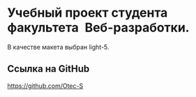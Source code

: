# Учебный проект студента факультета Веб-разработки.

В качестве макета выбран light-5.

## Ссылка на GitHub

https://github.com/Otec-S


